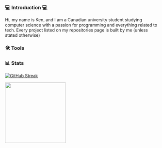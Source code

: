 
### 💻 Introduction 💻
Hi, my name is Ken, and I am a Canadian university student studying computer science with a passion for programming and everything related to tech.
Every project listed on my repositories page is built by me (unless stated otherwise)

### 🛠️ Tools


###  📊 Stats 

[![GitHub Streak](https://github-readme-streak-stats.herokuapp.com?user=kennek4&theme=transparent&date_format=n%2Fj%5B%2FY%5D)](https://git.io/streak-stats)

<a href="https://github.com/kennek4/convoychat">
  <img height=200 align="center" src="https://github-readme-stats.vercel.app/api/top-langs?username=kennek4&layout=compact&langs_count=8&card_width=320&theme=transparent" />
</a>

